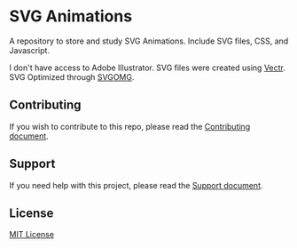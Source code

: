 # SVG Animations
A repository to store and study SVG Animations. 
Include SVG files, CSS, and Javascript. 

I don't have access to Adobe Illustrator. SVG files were created using [Vectr](https://vectr.com/).
SVG Optimized through [SVGOMG](https://jakearchibald.github.io/svgomg/).

## Contributing

If you wish to contribute to this repo, please read the [Contributing document](.github/CONTRIBUTING.md).

## Support

If you need help with this project, please read the [Support document](.github/SUPPORT.md).

## License

[MIT License](.github/LICENSE.md)

